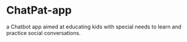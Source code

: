 # ChatPat-app
a Chatbot app aimed at educating kids with special needs to learn and practice social conversations.
